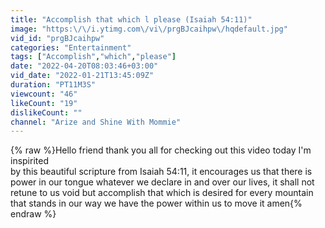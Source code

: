 ```yaml
---
title: "Accomplish that which l please (Isaiah 54:11)"
image: "https:\/\/i.ytimg.com\/vi\/prgBJcaihpw\/hqdefault.jpg"
vid_id: "prgBJcaihpw"
categories: "Entertainment"
tags: ["Accomplish","which","please"]
date: "2022-04-20T08:03:46+03:00"
vid_date: "2022-01-21T13:45:09Z"
duration: "PT11M3S"
viewcount: "46"
likeCount: "19"
dislikeCount: ""
channel: "Arize and Shine With Mommie"
---
```

{% raw %}Hello friend thank you all for checking out this video today I'm inspirited <br />by this beautiful scripture from Isaiah 54:11, it encourages us that there is power in our tongue whatever we declare in and over our lives, it shall not retune to us void but accomplish that which is desired for every mountain that stands in our way we have the power within us to move it amen{% endraw %}
